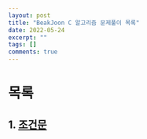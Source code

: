 ```yaml
---
layout: post
title: "BeakJoon C 알고리즘 문제풀이 목록"
date: 2022-05-24
excerpt: ""
tags: []
comments: true
---
```


# 목록

## 1. [조건문](https://glydokid.github.io//BeakJoon-C-Conditional/)